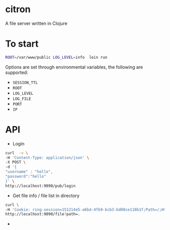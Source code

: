 # citron

A file server written in Clojure

# To start

```bash
ROOT=/var/www/public LOG_LEVEL=info  lein run 
```


Options are set through environmental variables, the following are supported:

* `SESSION_TTL` 
* `ROOT`
* `LOG_LEVEL`
* `LOG_FILE`
* `PORT`
* `IP`


# API

* Login

```bash
curl  -v \
-H 'Content-Type: application/json' \
-X POST \
-d '{
"username" : "hello",
"password":"hello"
}' \
http://localhost:9090/pub/login
```

* Get file info / file list in directory

```bash
curl \
-H 'Cookie: ring-session=151214e5-a6bd-4fb9-bcb3-bd00ce110b1f;Path=/;HttpOnly' \
http://localhost:9090/file?path=.
```

* 
